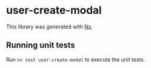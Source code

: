 # user-create-modal

This library was generated with [Nx](https://nx.dev).

## Running unit tests

Run `nx test user-create-modal` to execute the unit tests.
